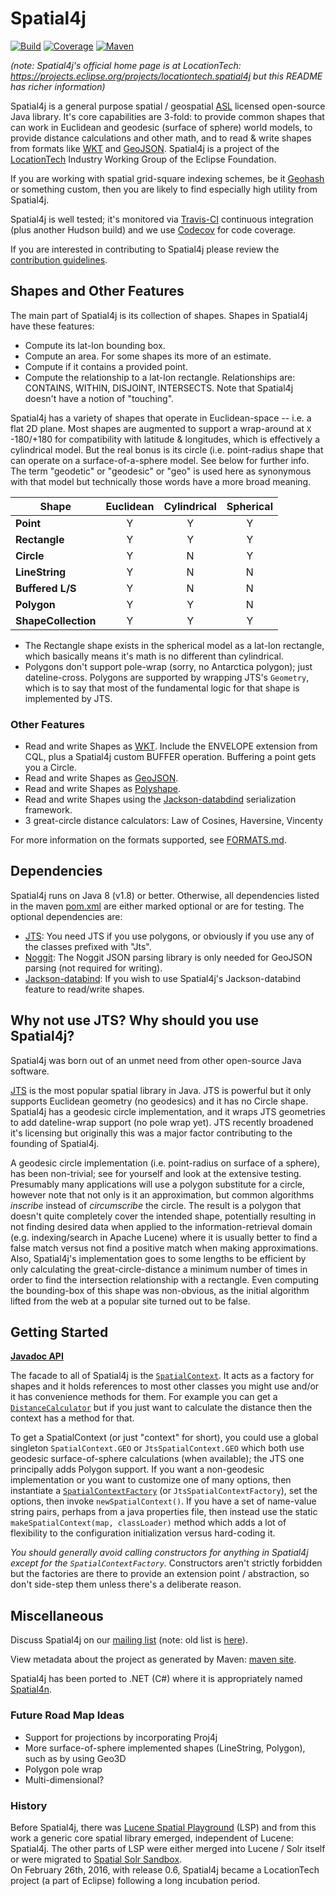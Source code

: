 # Spatial4j

[![Build](https://github.com/locationtech/spatial4j/actions/workflows/build.yml/badge.svg)](ttps://github.com/locationtech/spatial4j/actions)
[![Coverage](https://img.shields.io/codecov/c/github/locationtech/spatial4j.svg)](https://codecov.io/github/locationtech/spatial4j/)
[![Maven](https://img.shields.io/maven-central/v/org.locationtech.spatial4j/spatial4j.svg)](https://maven-badges.herokuapp.com/maven-central/org.locationtech.spatial4j/spatial4j/)

_(note: Spatial4j's official home page is at LocationTech: https://projects.eclipse.org/projects/locationtech.spatial4j
but this README has richer information)_ 

Spatial4j is a general purpose spatial / geospatial [ASL](http://www.apache.org/licenses/LICENSE-2.0.html) licensed open-source Java library. It's core capabilities are 3-fold: to provide common shapes that can work in Euclidean and geodesic (surface of sphere) world models, to provide distance calculations and other math, and to read & write shapes from formats like [WKT](http://en.wikipedia.org/wiki/Well-known_text) and [GeoJSON](http://geojson.org/geojson-spec.html#geometry-objects).  Spatial4j is a project of the [LocationTech](http://www.locationtech.org) Industry Working Group of the Eclipse Foundation.

If you are working with spatial grid-square indexing schemes, be it [Geohash](http://en.wikipedia.org/wiki/Geohash) or something custom, then you are likely to find especially high utility from Spatial4j.

Spatial4j is well tested; it's monitored via [Travis-CI](https://travis-ci.org/locationtech/spatial4j) continuous integration (plus another Hudson build) and we use [Codecov](https://codecov.io/github/locationtech/spatial4j/) for code coverage.

If you are interested in contributing to Spatial4j please review the [contribution guidelines](CONTRIBUTING.md).

## Shapes and Other Features

The main part of Spatial4j is its collection of shapes.  Shapes in Spatial4j have these features:

* Compute its lat-lon bounding box.
* Compute an area.  For some shapes its more of an estimate.
* Compute if it contains a provided point.
* Compute the relationship to a lat-lon rectangle. Relationships are: CONTAINS, WITHIN, DISJOINT, INTERSECTS.  Note that Spatial4j doesn't have a notion of "touching".

Spatial4j has a variety of shapes that operate in Euclidean-space -- i.e. a flat 2D plane.  Most shapes are augmented to support a wrap-around at `X` -180/+180 for compatibility with latitude & longitudes, which is effectively a cylindrical model.  But the real bonus is its circle (i.e. point-radius shape that can operate on a surface-of-a-sphere model.  See below for further info.  The term "geodetic" or "geodesic" or "geo" is used here as synonymous with that model but technically those words have a more broad meaning.

| Shape      | Euclidean | Cylindrical | Spherical|
| -----------|:---------:|:-----------:|:--------:|
| **Point**      | Y     | Y           | Y        |
| **Rectangle**  | Y     | Y           | Y        |
| **Circle**     | Y     | N           | Y        |
| **LineString** | Y     | N           | N        |
| **Buffered L/S** | Y   | N           | N        |
| **Polygon**    | Y     | Y           | N        |
| **ShapeCollection** | Y | Y          | Y        |

* The Rectangle shape exists in the spherical model as a lat-lon rectangle, which basically means it's math is no different than cylindrical.
* Polygons don't support pole-wrap (sorry, no Antarctica polygon); just dateline-cross.  Polygons are supported by wrapping JTS's `Geometry`, which is to say that most of the fundamental logic for that shape is implemented by JTS.

### Other Features

* Read and write Shapes as [WKT](http://en.wikipedia.org/wiki/Well-known_text).  Include the ENVELOPE extension from CQL, plus a Spatial4j custom BUFFER operation. Buffering a point gets you a Circle.
* Read and write Shapes as [GeoJSON](http://geojson.org/geojson-spec.html#geometry-objects). 
* Read and write Shapes as [Polyshape](FORMATS.md#polyshape).
* Read and write Shapes using the [Jackson-databdind](https://github.com/FasterXML/jackson-databind) serialization framework.
* 3 great-circle distance calculators: Law of Cosines, Haversine, Vincenty

For more information on the formats supported, see [FORMATS.md](FORMATS.md).

## Dependencies

Spatial4j runs on Java 8 (v1.8) or better.  Otherwise, all dependencies listed in the maven [pom.xml](pom.xml) are either marked optional or are for testing. The optional dependencies are:
* [JTS](https://github.com/locationtech/jts):  You need JTS if you use polygons, or obviously if you use any of the classes prefixed with "Jts".
* [Noggit](https://github.com/yonik/noggit): The Noggit JSON parsing library is only needed for GeoJSON parsing (not required for writing).
* [Jackson-databind](https://github.com/FasterXML/jackson-databind): If you wish to use Spatial4j's Jackson-databind feature to read/write shapes.

## Why not use JTS? Why should you use Spatial4j?

Spatial4j was born out of an unmet need from other open-source Java software.

[JTS](https://sourceforge.net/projects/jts-topo-suite/) is the most popular spatial library in Java. 
JTS is powerful but it only supports Euclidean geometry (no geodesics) and it has no Circle shape.
Spatial4j has a geodesic circle implementation, and it wraps JTS geometries to add dateline-wrap support (no pole wrap yet).
JTS recently broadened it's licensing but originally this was a major factor contributing to the founding of Spatial4j. 

A geodesic circle implementation (i.e. point-radius on surface of a sphere), has been non-trivial; see for yourself and look at the extensive testing.  Presumably many applications will use a polygon substitute for a circle, however note that not only is it an approximation, but common algorithms *inscribe* instead of *circumscribe* the circle. The result is a polygon that doesn't quite completely cover the intended shape, potentially resulting in not finding desired data when applied to the information-retrieval domain (e.g. indexing/search in Apache Lucene) where it is usually better to find a false match versus not find a positive match when making approximations.  Also, Spatial4j's implementation goes to some lengths to be efficient by only calculating the great-circle-distance a minimum number of times in order to find the intersection relationship with a rectangle.  Even computing the bounding-box of this shape was non-obvious, as the initial algorithm lifted from the web at a popular site turned out to be false.

## Getting Started

**[Javadoc API](https://locationtech.github.io/spatial4j/apidocs/)**

The facade to all of Spatial4j is the [`SpatialContext`](https://locationtech.github.io/spatial4j/apidocs/org/locationtech/spatial4j/context/SpatialContext.html).
It acts as a factory for shapes and it holds references to most other classes you might use and/or it has convenience methods for them.
For example you can get a [`DistanceCalculator`](https://locationtech.github.io/spatial4j/apidocs/org/locationtech/spatial4j/distance/DistanceCalculator.html) but if you just want to calculate the distance then the context has a method for that.

To get a SpatialContext (or just "context" for short), you could use a global singleton `SpatialContext.GEO` or `JtsSpatialContext.GEO` which both use geodesic surface-of-sphere calculations (when available); the JTS one principally adds Polygon support.
If you want a non-geodesic implementation or you want to customize one of many options, then instantiate a [`SpatialContextFactory`](https://locationtech.github.io/spatial4j/apidocs/org/locationtech/spatial4j/context/SpatialContextFactory.html) (or `JtsSpatialContextFactory`), set the options, then invoke `newSpatialContext()`.
If you have a set of name-value string pairs, perhaps from a java properties file, then instead use the static `makeSpatialContext(map, classLoader)` method which adds a lot of flexibility to the configuration initialization versus hard-coding it.

*You should generally avoid calling constructors for anything in Spatial4j except for the `SpatialContextFactory`.* Constructors aren't strictly forbidden but the factories are there to provide an extension point / abstraction, so don't side-step them unless there's a deliberate reason.

## Miscellaneous

Discuss Spatial4j on our [mailing list](https://locationtech.org/mailman/listinfo/spatial4j-dev) (note: old list is [here](http://spatial4j.16575.n6.nabble.com/)).

View metadata about the project as generated by Maven: [maven site](https://locationtech.github.io/spatial4j/).

Spatial4j has been ported to .NET (C#) where it is appropriately named [Spatial4n](https://github.com/Spatial4n/Spatial4n).

### Future Road Map Ideas

* Support for projections by incorporating Proj4j
* More surface-of-sphere implemented shapes (LineString, Polygon), such as by using Geo3D
* Polygon pole wrap
* Multi-dimensional?

### History

Before Spatial4j, there was [Lucene Spatial Playground](http://code.google.com/p/lucene-spatial-playground/) (LSP) and 
from this work a generic core spatial library emerged, independent of Lucene: Spatial4j. 
The other parts of LSP were either merged into Lucene / Solr itself or were migrated to
[Spatial Solr Sandbox](https://github.com/ryantxu/spatial-solr-sandbox).  
On February 26th, 2016, with release 0.6, Spatial4j became a LocationTech project (a part of Eclipse) following a long
incubation period.

